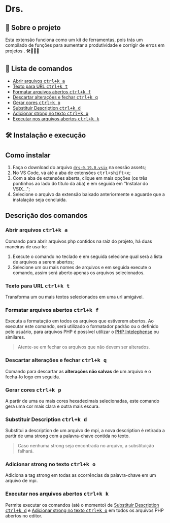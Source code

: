 <h1><strong>Drs.</strong></h1>

## 📖 Sobre o projeto

Esta extensão funciona como um kit de ferramentas, pois trás um compilado de funções para aumentar a produtividade e corrigir de erros em projetos
. 🛠️👨🏽‍⚕️

## 📑 Lista de comandos

- [Abrir arquivos <kbd>ctrl+k a</kbd>](#abrir-arquivos-ctrlk-a)
- [Texto para URL <kbd>ctrl+k t</kbd>](#texto-para-url-ctrlk-t)
- [Formatar arquivos abertos <kbd>ctrl+k f</kbd>](#formatar-arquivos-abertos-ctrlk-f)
- [Descartar alterações e fechar <kbd>ctrl+k q</kbd>](#descartar-altera%C3%A7%C3%B5es-e-fechar-ctrlk-q)
- [Gerar cores <kbd>ctrl+k p</kbd>](#gerar-cores-ctrlk-p)
- [Substituir Description <kbd>ctrl+k d</kbd>](#substituir-description-ctrlk-d)
- [Adicionar strong no texto <kbd>ctrl+k o</kbd>](#adicionar-strong-no-texto-ctrlk-o)
- [Executar nos arquivos abertos <kbd>ctrl+k k</kbd>](#executar-nos-arquivos-abertos-ctrlk-k)

## 🛠️ Instalação e execução

## Como instalar
1. Faça o download do arquivo [`drs-0.19.0.vsix`](https://github.com/alan-ssantos/drs/releases) na sessão assets;
2. No VS Code, vá até a aba de extensões <kbd>ctrl+shift+x</kbd>;
3. Com a aba de extensões aberta, clique em mais opções (os três pontinhos ao lado do título da aba) e em seguida em "Instalar do VSIX...";
4. Selecione o arquivo da extensão baixado anteriormente e aguarde que a instalação seja concluída. 

## Descrição dos comandos

### Abrir arquivos <kbd>ctrl+k a</kbd>
Comando para abrir arquivos php contidos na raiz do projeto, há duas maneiras de usa-lo:
1. Execute o comando no teclado e em seguida selecione qual será a lista de arquivos a serem abertos;
2. Selecione um ou mais nomes de arquivos e em seguida execute o comando, assim será aberto apenas os arquivos selecionados. 

### Texto para URL <kbd>ctrl+k t</kbd>
Transforma um ou mais textos selecionados em uma url amigável.

### Formatar arquivos abertos <kbd>ctrl+k f</kbd>
Executa a formatação em todos os arquivos que estiverem abertos.
Ao executar este comando, será utilizado o formatador padrão ou o definido pelo usuário, para arquivos PHP é possível utilizar o [PHP Intelephense](https://marketplace.visualstudio.com/items?itemName=bmewburn.vscode-intelephense-client) ou similares.
  > Atente-se em fechar os arquivos que não devem ser alterados.

### Descartar alterações e fechar <kbd>ctrl+k q</kbd>
Comando para descartar as <strong>alterações não salvas</strong> de um arquivo e o fecha-lo logo em seguida.

### Gerar cores <kbd>ctrl+k p</kbd>
A partir de uma ou mais cores hexadecimais selecionadas, este comando gera uma cor mais clara e outra mais escura.

### Substituir Description <kbd>ctrl+k d</kbd>
Substitui a description de um arquivo de mpi, a nova description é retirada a partir de uma strong com a palavra-chave contida no texto.
  > Caso nenhuma strong seja encontrada no arquivo, a substituição falhará.

### Adicionar strong no texto <kbd>ctrl+k o</kbd>
Adiciona a tag strong em todas as ocorrências da palavra-chave em um arquivo de mpi.

### Executar nos arquivos abertos <kbd>ctrl+k k</kbd>
Permite executar os comandos (até o momento) de [Substituir Description <kbd>ctrl+k d</kbd>](#substituir-description-ctrlk-d) e [Adicionar strong no texto <kbd>ctrl+k o</kbd>](#adicionar-strong-no-texto-ctrlk-o) em todos os arquivos PHP abertos no editor.

